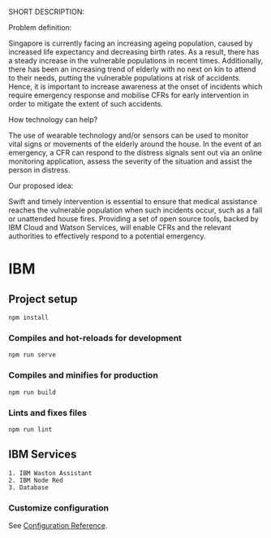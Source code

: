 SHORT DESCRIPTION:


Problem definition:

Singapore is currently facing an increasing ageing population, caused by increased life expectancy and decreasing birth rates. As a result, there has a steady increase in the vulnerable populations in recent times. Additionally, there has been an increasing trend of elderly with no next on kin to attend to their needs, putting the vulnerable populations at risk of accidents. Hence, it is important to
increase awareness at the onset of incidents which require emergency response and mobilise CFRs for early intervention in order to mitigate the extent of such accidents.


How technology can help?

The use of wearable technology and/or sensors can be used to monitor vital signs or movements of the elderly around the house. In the event of an emergency, a CFR can respond to the distress signals sent out via an online monitoring application, assess the severity of the situation and assist the person in distress.


Our proposed idea:

Swift and timely intervention is essential to ensure that medical assistance reaches the vulnerable population when such incidents occur, such as a fall or unattended house fires. Providing a set of open source tools, backed by IBM Cloud and Watson Services, will enable CFRs and the relevant authorities to effectively respond to a potential emergency.




# IBM

## Project setup
```
npm install
```

### Compiles and hot-reloads for development
```
npm run serve
```

### Compiles and minifies for production
```
npm run build
```

### Lints and fixes files
```
npm run lint
```

## IBM Services
```
1. IBM Waston Assistant
2. IBM Node Red
3. Database
```

### Customize configuration
See [Configuration Reference](https://cli.vuejs.org/config/).
